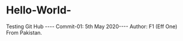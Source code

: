 # Hello-World-
Testing Git Hub
---- Commit-01: 5th May 2020----
Author: F1 (Eff One) From Pakistan.
